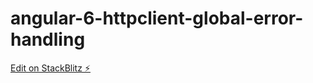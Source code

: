 # angular-6-httpclient-global-error-handling

[Edit on StackBlitz ⚡️](https://stackblitz.com/edit/angular-6-httpclient-global-error-handling)